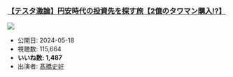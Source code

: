 ### [【テスタ激論】円安時代の投資先を探す旅【2億のタワマン購入!?】](https://www.youtube.com/watch?v=aHIO8gSzhQU)
[![](https://img.youtube.com/vi/aHIO8gSzhQU/sddefault.jpg)](https://www.youtube.com/watch?v=aHIO8gSzhQU)
-   公開日: 2024-05-18
-   視聴数: 115,664
-   **いいね数: 1,487**
-   出演者: [髙橋史好](/rehacq_fan/people/髙橋史好 "wikilink")
